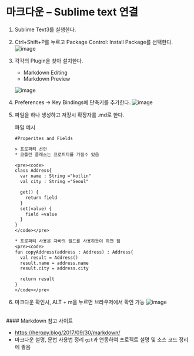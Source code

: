 # 마크다운 – Sublime text 연결

1. Sublime Text3를 실행한다.
2. Ctrl+Shift+P를 누르고 Package Control: Install Package를 선택한다.
![image](https://user-images.githubusercontent.com/26784875/50677157-9b87e480-103b-11e9-82e9-b10d0c5781a0.png)
3. 각각의 Plugin을 찾아 설치한다.
    * Markdown Editing
    * Markdown Preview
    
    ![image](https://user-images.githubusercontent.com/26784875/50677178-b8241c80-103b-11e9-943f-85245ea0c099.png)

4. Preferences -> Key Bindings에 단축키를 추가한다.
  ![image](https://user-images.githubusercontent.com/26784875/50677187-c70acf00-103b-11e9-8826-6a39473e39c7.png)

5. 파일을 하나 생성하고 저장시 확장자를 .md로 한다.
 
    파일 예시
      ~~~txt
      #Properites and Fields

      > 프로퍼티 선언
      * 코틀린 클래스는 프로퍼티를 가질수 있음

      <pre><code>
      class Address{
        var name : String ="kotlin"
        val city : String ="Seoul"

        get() {
          return field
        }
        set(value) {
          field =value
        }
      }
      </code></pre>

      * 프로퍼티 사용은 자바의 필드를 사용하듯이 하면 됨
      <pre><code>
      fun copyAddress(address : Address) : Address{
        val result = Address()
        result.name = address.name
        result.city = address.city

        return result
      }
      </code></pre>
      ~~~
6. 마크다운 확인시, ALT + m을 누르면 브라우저에서 확인 가능
  ![image](https://user-images.githubusercontent.com/26784875/50677199-d558eb00-103b-11e9-8fec-35a9d39b2651.png)


<br>
#### Markdown 참고 사이트 

- https://heropy.blog/2017/09/30/markdown/  
- 마크다운 설명, 문법 사용법 정리 `git`과 연동하여 프로젝트 설명 및 소스 코드 정리에 좋음